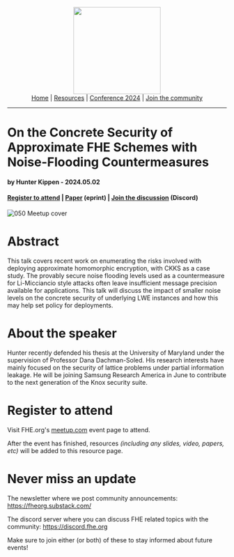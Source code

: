 <!-- Main header navigation -->
<p align="center">
  <img width="200" src="https://user-images.githubusercontent.com/5758427/180978488-db825482-5a58-4c7c-9589-c494a6f0be04.png"><br/>
  <a href="https://fhe-org.github.io">Home</a> | <a href="https://fhe-org.github.io/resources">Resources</a> | <a href="https://fhe-org.github.io/conferences/conference-2024/">Conference 2024</a> | <a href="https://fhe-org.github.io/community">Join the community</a>
</p>
<hr/>
<!-- /Main header navigation -->


# On the Concrete Security of Approximate FHE Schemes with Noise-Flooding Countermeasures
#### by Hunter Kippen - 2024.05.02
#### <a href="https://www.meetup.com/fhe-org/events/300633812/">Register to attend</a> | <!-- Video recording (Youtube) | --> <a href="https://eprint.iacr.org/2024/424">Paper</a> (eprint) | <a href="https://discord.fhe.org">Join the discussion</a> (Discord)


![050 Meetup cover](https://github.com/FHE-org/fhe-org.github.io/assets/37557436/52f882d2-66d4-471b-92a8-f86867d51ead)


# Abstract

This talk covers recent work on enumerating the risks involved with deploying approximate homomorphic encryption, with CKKS as a case study. The provably secure noise flooding levels used as a countermeasure for Li-Micciancio style attacks often leave insufficient message precision available for applications. This talk will discuss the impact of smaller noise levels on the concrete security of underlying LWE instances and how this may help set policy for deployments.

# About the speaker

Hunter recently defended his thesis at the University of Maryland under the supervision of Professor Dana Dachman-Soled. His research interests have mainly focused on the security of lattice problems under partial information leakage. He will be joining Samsung Research America in June to contribute to the next generation of the Knox security suite.

# Register to attend

Visit FHE.org's [meetup.com](https://www.meetup.com/fhe-org/events/300633812/) event page to attend.

After the event has finished, resources *(including any slides, video, papers, etc)* will be added to this resource page.

# Never miss an update

The newsletter where we post community announcements: https://fheorg.substack.com/

The discord server where you can discuss FHE related topics with the community: https://discord.fhe.org

Make sure to join either (or both) of these to stay informed about future events!

